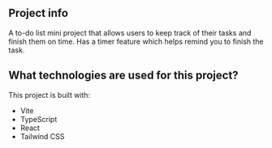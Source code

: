 
## Project info
A to-do list mini project that allows users to keep track of their tasks and finish them on time. Has a timer feature which helps remind you to finish the task.


## What technologies are used for this project?
This project is built with:

- Vite
- TypeScript
- React
- Tailwind CSS

